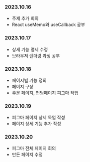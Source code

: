 ### 2023.10.16
- 주제 추가 회의
- React useMemo와 useCallback 공부

### 2023.10.17
- 상세 기능 명세 수정
- 브라우저 렌더링 과정 공부

### 2023.10.18
- 페이지별 기능 정의
- 페이지 구상
- 주문 페이지, 펀딩페이지 피그마 작업

### 2023.10.19
- 피그마 페이지 상세 목업 작성
- 페이지 상세 기능 추가 작성

### 2023.10.20
- 피그마 전체 페이지 회의
- 만든 페이지 수정
